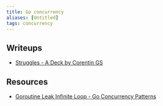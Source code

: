 ```yaml
---
title: Go concurrency
aliases: [Untitled]
tags: concurrency
---
```



## Writeups

- [Struggles - A Deck by Corentin GS](https://typeshare.co/corentings/posts/-p91b6)

## Resources

- [Goroutine Leak Infinite Loop - Go Concurrency Patterns](https://www.concurrency.rocks/patterns/goroutine-leak-infinite-loop)
